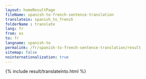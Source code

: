 ```yaml
---
layout: homeResultPage
fileName: spanish-to-french-sentence-translation
translatein: spanish_to_french
folderName : translate
lang: fr
from: es
to: fr
langname: spanish-to
permalink: /fr/spanish-to-french-sentence-translation/result
sitemap: false
nointernationalization: true
---
```

{% include result/translateinto.html %}

<script src="/js/result/translation.js" data-foldername="{{page.folderName}}" data-lang="{{page.lang}}"></script>
